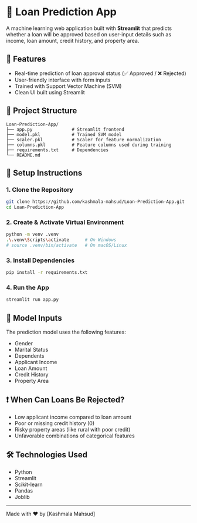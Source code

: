 # 🏦 Loan Prediction App

A machine learning web application built with **Streamlit** that predicts whether a loan will be approved based on user-input details such as income, loan amount, credit history, and property area.

## 🚀 Features

- Real-time prediction of loan approval status (✅ Approved / ❌ Rejected)
- User-friendly interface with form inputs
- Trained with Support Vector Machine (SVM)
- Clean UI built using Streamlit

## 📁 Project Structure

```
Loan-Prediction-App/
├── app.py               # Streamlit frontend
├── model.pkl            # Trained SVM model
├── scaler.pkl           # Scaler for feature normalization
├── columns.pkl          # Feature columns used during training
├── requirements.txt     # Dependencies
└── README.md
```

## 🔧 Setup Instructions

### 1. Clone the Repository

```bash
git clone https://github.com/kashmala-mahsud/Loan-Prediction-App.git
cd Loan-Prediction-App
```

### 2. Create & Activate Virtual Environment

```bash
python -m venv .venv
.\.venv\Scripts\activate      # On Windows
# source .venv/bin/activate   # On macOS/Linux
```

### 3. Install Dependencies

```bash
pip install -r requirements.txt
```

### 4. Run the App

```bash
streamlit run app.py
```

## 🧠 Model Inputs

The prediction model uses the following features:

- Gender
- Marital Status
- Dependents
- Applicant Income
- Loan Amount
- Credit History
- Property Area

## ❗ When Can Loans Be Rejected?

- Low applicant income compared to loan amount
- Poor or missing credit history (0)
- Risky property areas (like rural with poor credit)
- Unfavorable combinations of categorical features

## 🛠️ Technologies Used

- Python
- Streamlit
- Scikit-learn
- Pandas
- Joblib

---

Made with ❤️ by [Kashmala Mahsud]
